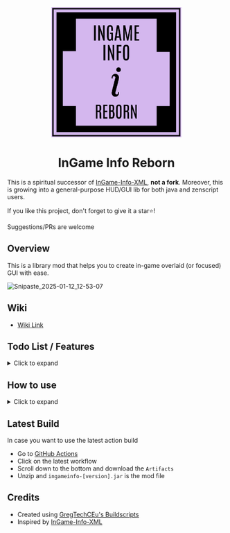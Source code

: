 <div align="center">
  <img src="logo.png" alt="Your Image" width="300"/>
  <h1>InGame Info Reborn</h1>
</div>

This is a spiritual successor of [InGame-Info-XML](https://github.com/Lunatrius/InGame-Info-XML), **not a fork**. Moreover, this is growing into a general-purpose HUD/GUI lib for both java and zenscript users.

If you like this project, don't forget to give it a star⭐!

Suggestions/PRs are welcome

## Overview
This is a library mod that helps you to create in-game overlaid (or focused) GUI with ease.

![Snipaste_2025-01-12_12-53-07](https://github.com/user-attachments/assets/581f0727-bba8-4ff5-9780-8fdbfaf587fd)

## Wiki
- [Wiki Link](https://tttsaurus.github.io/Ingame-Info-Reborn-Wiki/)

## Todo List / Features
<details>
<summary>Click to expand</summary>

My Detailed Todo List:
- https://trello.com/b/MTLHeyGn/ingameinfo

Feature Overview:
- Approximate Model-View-ViewModel pattern (✔)
- Add framebuffer to the GUI rendering life cycle (✔)
- Introduce a custom GUI container (✔)
- Maintain a list of custom GUI containers so that GUIs can stack together (✔)
- A GUI container can be ingame-overlaid/focused (runtime switchable) (✔)
- Introduce feature-rich GUI layout
  - Pivot (✔)
  - Alignment (✔)
  - Padding (✔)
  - Horizontal Group (stack elements horizontally) (✔)
  - Vertical Group (stack elements vertically) (✔)
  - Sized Group (✔)
  - Nesting Groups (group in group) (✔)
  - Adaptive Group (fit elements into it adaptively)
  - Foldout Group
  - Draggable Group
- Add controls like text, button, input field, etc.
  - Text (✔)
  - Sliding Text (✔)
  - Anim Text (✔)
  - Simple Button (✔)
  - Checkbox
  - Input Field
  - Image (✔)
  - Url Image (✔)
  - GIF
  - Slide Bar
  - Progress Bar (✔)
  - Item (✔)
- Introduce modular animation options for controls
- Add CrT/Zenscript support (✔)
- Ingame spotify support (go to wiki for details) (✔)

</details>

## How to use
<details>
<summary>Click to expand</summary>

Here's an easy example (requirement: version >= 1.0.0-b5).

`./config/ingameinfo/test.ixml`
```xml
<HorizontalGroup>
    <Text uid = "myUid">
</Group>
```
`TestView.java`
```java
public class TestView extends View
{
    @Override
    public String getIxmlFileName() { return "test"; }
}
```
`TestViewModel.java`
```java
public class TestViewModel extends ViewModel<TestView>
{
    @Reactive(targetUid = "myUid", property = "text", initiativeSync = true)
    public ReactiveObject<String> myUidText = new ReactiveObject<String>(){};

    @Override
    public void start()
    {
        EventCenter.igiGuiFpsEvent.addListener((fixedFps, renderFps) ->
        {
            myUidText.set("Fixed FPS: " + fixedFps + ", Render FPS: " + renderFps);
        });
    }
}
```
```java
@SubscribeEvent
public static void onMvvmRegister(MvvmRegisterEvent event)
{
    MvvmRegistry.autoRegister("test", TestViewModel.class);
}
```
```java
IgiGuiManager.openGui("test");
```
The default alignment and pivot are the top-left corner.
![Snipaste_2025-01-22_00-20-57](https://github.com/user-attachments/assets/ee9818ca-eee7-4ff2-9825-00a8cd3c1cc4)


Zenscript version is as follows (install ProbeZS and ZS IntelliSense for more api details)
```zenscript
#loader preinit

import mods.ingameinfo.mvvm.ViewModel;
import mods.ingameinfo.mvvm.View;
import mods.ingameinfo.mvvm.Mvvm;
import mods.ingameinfo.Types;
import mods.ingameinfo.igievent.EventCenter;

Mvvm.define("test");

View.setIxmlFileName("test");

var myUidText = ViewModel.registerReactiveObject("myUidText", Types.String, "myUid", "text", true);

ViewModel.setStartAction(function()
{
    EventCenter.addIgiGuiFpsEventListener(function(fixedFps as int, renderFps as int)
    {
        myUidText.set("Fixed FPS: " ~ fixedFps ~ ", Render FPS: " ~ renderFps);
    });
});
```
```zenscript
import mods.ingameinfo.gui.IgiGuiManager;
import mods.ingameinfo.event.IgiGuiInitEvent;

events.onIgiGuiInit(function(event as IgiGuiInitEvent)
{
    IgiGuiManager.openGui("test");
});
```

Extra java example:
- [TemplateView](https://github.com/tttsaurus/Ingame-Info-Reborn/blob/master/src/main/java/com/tttsaurus/ingameinfo/common/impl/mvvm/TemplateView.java)
- [TemplateViewModel](https://github.com/tttsaurus/Ingame-Info-Reborn/blob/master/src/main/java/com/tttsaurus/ingameinfo/common/impl/mvvm/TemplateViewModel.java)

Extra Tips:
- Go to `./logs/latest.log`
- Find
  ```
  [17:03:34] [Client thread/INFO] [ingameinfo]: Registered serviceable elements: 
  [17:03:34] [Client thread/INFO] [ingameinfo]:   - UrlImage
  [17:03:34] [Client thread/INFO] [ingameinfo]:   - SlidingText
  [17:03:34] [Client thread/INFO] [ingameinfo]:   - Text
  [17:03:34] [Client thread/INFO] [ingameinfo]:   - VerticalGroup
  [17:03:34] [Client thread/INFO] [ingameinfo]:   - AnimText
  [17:03:34] [Client thread/INFO] [ingameinfo]:   - SimpleButton
  [17:03:34] [Client thread/INFO] [ingameinfo]:   - EmptyBlock
  [17:03:34] [Client thread/INFO] [ingameinfo]:   - SizedGroup
  [17:03:34] [Client thread/INFO] [ingameinfo]:   - HorizontalGroup
  [17:03:34] [Client thread/INFO] [ingameinfo]:   - ProgressBar
  [17:03:34] [Client thread/INFO] [ingameinfo]:
  [17:03:34] [Client thread/INFO] [ingameinfo]: Notice:
  [17:03:34] [Client thread/INFO] [ingameinfo]: 1. Elements marked with * below are unserviceable in ixml.
  [17:03:34] [Client thread/INFO] [ingameinfo]: 2. You can access style properties from parent elements.
  [17:03:34] [Client thread/INFO] [ingameinfo]:
  [17:03:34] [Client thread/INFO] [ingameinfo]: Element type: Sized* extends Element*
  [17:03:34] [Client thread/INFO] [ingameinfo]: - With style properties:
  [17:03:34] [Client thread/INFO] [ingameinfo]:   - [float] width (with deserializer: BuiltinTypesDeserializer)
  [17:03:34] [Client thread/INFO] [ingameinfo]:     - Setter callback pre: nonNegativeFloatValidation
  [17:03:34] [Client thread/INFO] [ingameinfo]:     - Setter callback post: requestReCalc
  [17:03:34] [Client thread/INFO] [ingameinfo]:   - [float] height (with deserializer: BuiltinTypesDeserializer)
  [17:03:34] [Client thread/INFO] [ingameinfo]:     - Setter callback pre: nonNegativeFloatValidation
  [17:03:34] [Client thread/INFO] [ingameinfo]:     - Setter callback post: requestReCalc
  ...
  ```
- Then you'll know what style properties each element has
- As a result, you can write your `ixml` files with ease

</details>

## Latest Build
In case you want to use the latest action build
- Go to [GitHub Actions](https://github.com/tttsaurus/Ingame-Info-Reborn/actions)
- Click on the latest workflow
- Scroll down to the bottom and download the `Artifacts`
- Unzip and `ingameinfo-[version].jar` is the mod file

## Credits
- Created using [GregTechCEu's Buildscripts](https://github.com/GregTechCEu/Buildscripts)
- Inspired by [InGame-Info-XML](https://github.com/Lunatrius/InGame-Info-XML)
